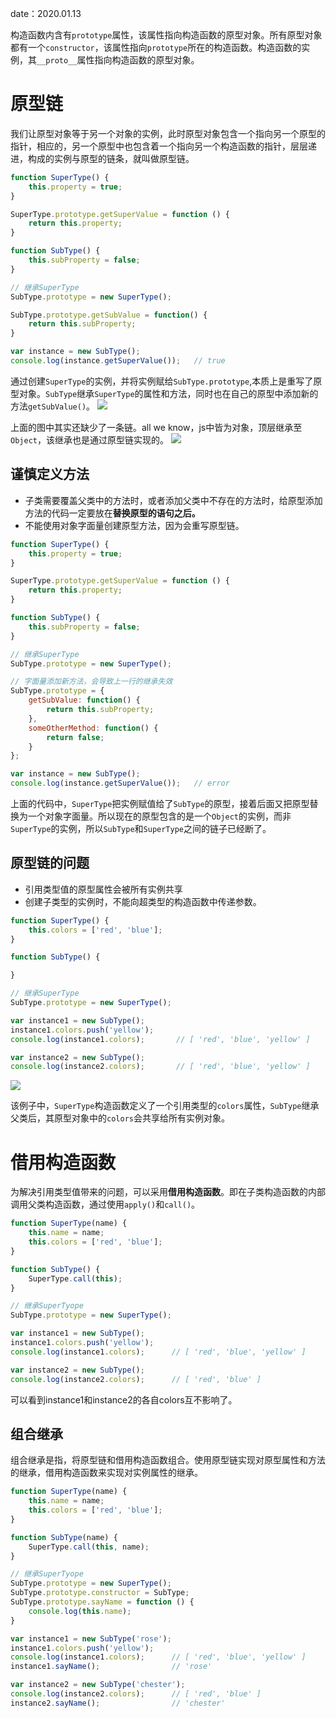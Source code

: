 date：2020.01.13

构造函数内含有`prototype`属性，该属性指向构造函数的原型对象。所有原型对象都有一个`constructor`，该属性指向`prototype`所在的构造函数。构造函数的实例，其`__proto__`属性指向构造函数的原型对象。

# 原型链
我们让原型对象等于另一个对象的实例，此时原型对象包含一个指向另一个原型的指针，相应的，另一个原型中也包含着一个指向另一个构造函数的指针，层层递进，构成的实例与原型的链条，就叫做原型链。
```javaScript
function SuperType() {
    this.property = true;
}

SuperType.prototype.getSuperValue = function () {
    return this.property;
}

function SubType() {
    this.subProperty = false;
}

// 继承SuperType
SubType.prototype = new SuperType();

SubType.prototype.getSubValue = function() {
    return this.subProperty;
}

var instance = new SubType();
console.log(instance.getSuperValue());   // true
```
通过创建`SuperType`的实例，并将实例赋给`SubType.prototype`,本质上是重写了原型对象。`SubType`继承`SuperType`的属性和方法，同时也在自己的原型中添加新的方法`getSubValue()`。
![](https://github.com/Chester-Chen/imgStroage/blob/master/images/2020.01.13/01.png?raw=true)

上面的图中其实还缺少了一条链。all we know，js中皆为对象，顶层继承至`Object`，该继承也是通过原型链实现的。
![](https://github.com/Chester-Chen/imgStroage/blob/master/images/2020.01.13/02.png?raw=true)

## 谨慎定义方法
- 子类需要覆盖父类中的方法时，或者添加父类中不存在的方法时，给原型添加方法的代码一定要放在**替换原型的语句之后。**
- 不能使用对象字面量创建原型方法，因为会重写原型链。
```javaScript
function SuperType() {
    this.property = true;
}

SuperType.prototype.getSuperValue = function () {
    return this.property;
}

function SubType() {
    this.subProperty = false;
}

// 继承SuperType
SubType.prototype = new SuperType();

// 字面量添加新方法，会导致上一行的继承失效
SubType.prototype = {
    getSubValue: function() {
        return this.subProperty;
    },
    someOtherMethod: function() {
        return false;
    }
};

var instance = new SubType();
console.log(instance.getSuperValue());   // error
```
上面的代码中，`SuperType`把实例赋值给了`SubType`的原型，接着后面又把原型替换为一个对象字面量。所以现在的原型包含的是一个`Object`的实例，而非`SuperType`的实例，所以`SubType`和`SuperType`之间的链子已经断了。

## 原型链的问题
- 引用类型值的原型属性会被所有实例共享
- 创建子类型的实例时，不能向超类型的构造函数中传递参数。
```javaScript
function SuperType() {
    this.colors = ['red', 'blue'];
}

function SubType() {

}

// 继承SuperType
SubType.prototype = new SuperType();

var instance1 = new SubType();
instance1.colors.push('yellow');
console.log(instance1.colors);       // [ 'red', 'blue', 'yellow' ]

var instance2 = new SubType();
console.log(instance2.colors);       // [ 'red', 'blue', 'yellow' ]
```
![](https://github.com/Chester-Chen/imgStroage/blob/master/images/2020.01.13/03.jpg?raw=true)

该例子中，`SuperType`构造函数定义了一个引用类型的`colors`属性，`SubType`继承父类后，其原型对象中的`colors`会共享给所有实例对象。

# 借用构造函数
为解决引用类型值带来的问题，可以采用**借用构造函数**。即在子类构造函数的内部调用父类构造函数，通过使用`apply()`和`call()`。
```javaScript
function SuperType(name) {
    this.name = name;
    this.colors = ['red', 'blue'];
}

function SubType() {
    SuperType.call(this);
}

// 继承SuperTyope
SubType.prototype = new SuperType();

var instance1 = new SubType();
instance1.colors.push('yellow');
console.log(instance1.colors);      // [ 'red', 'blue', 'yellow' ]

var instance2 = new SubType();
console.log(instance2.colors);      // [ 'red', 'blue' ]
```
可以看到instance1和instance2的各自colors互不影响了。

## 组合继承
组合继承是指，将原型链和借用构造函数组合。使用原型链实现对原型属性和方法的继承，借用构造函数来实现对实例属性的继承。
```javaScript
function SuperType(name) {
    this.name = name;
    this.colors = ['red', 'blue'];
}

function SubType(name) {
    SuperType.call(this, name);
}

// 继承SuperTyope
SubType.prototype = new SuperType();
SubType.prototype.constructor = SubType;
SubType.prototype.sayName = function () {
    console.log(this.name);
}

var instance1 = new SubType('rose');
instance1.colors.push('yellow');
console.log(instance1.colors);      // [ 'red', 'blue', 'yellow' ]
instance1.sayName();                // 'rose'

var instance2 = new SubType('chester');
console.log(instance2.colors);      // [ 'red', 'blue' ]
instance2.sayName();                // 'chester'
```